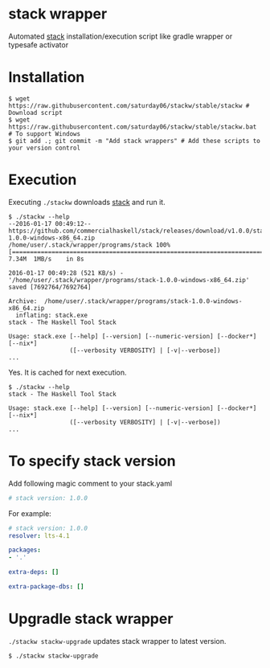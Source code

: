 # stack wrapper

Automated [stack](https://github.com/commercialhaskell/stack) installation/execution script like gradle wrapper or typesafe activator

# Installation

```shell
$ wget https://raw.githubusercontent.com/saturday06/stackw/stable/stackw # Download script
$ wget https://raw.githubusercontent.com/saturday06/stackw/stable/stackw.bat # To support Windows
$ git add .; git commit -m "Add stack wrappers" # Add these scripts to your version control
```

# Execution

Executing `./stackw` downloads [stack](https://github.com/commercialhaskell/stack) and run it.

```shell
$ ./stackw --help
--2016-01-17 00:49:12--  https://github.com/commercialhaskell/stack/releases/download/v1.0.0/stack-1.0.0-windows-x86_64.zip
/home/user/.stack/wrapper/programs/stack 100%[===================================================================================================>]   7.34M  1MB/s    in 8s

2016-01-17 00:49:28 (521 KB/s) - '/home/user/.stack/wrapper/programs/stack-1.0.0-windows-x86_64.zip' saved [7692764/7692764]

Archive:  /home/user/.stack/wrapper/programs/stack-1.0.0-windows-x86_64.zip
  inflating: stack.exe
stack - The Haskell Tool Stack

Usage: stack.exe [--help] [--version] [--numeric-version] [--docker*] [--nix*]
                 ([--verbosity VERBOSITY] | [-v|--verbose])
...
```

Yes. It is cached for next execution.

```shell
$ ./stackw --help
stack - The Haskell Tool Stack

Usage: stack.exe [--help] [--version] [--numeric-version] [--docker*] [--nix*]
                 ([--verbosity VERBOSITY] | [-v|--verbose])
...
```

# To specify stack version

Add following magic comment to your stack.yaml

```yaml
# stack version: 1.0.0
```

For example:

```yaml
# stack version: 1.0.0
resolver: lts-4.1

packages:
- '.'

extra-deps: []

extra-package-dbs: []
```

# Upgradle stack wrapper

`./stackw stackw-upgrade` updates stack wrapper to latest version.

```
$ ./stackw stackw-upgrade
```
